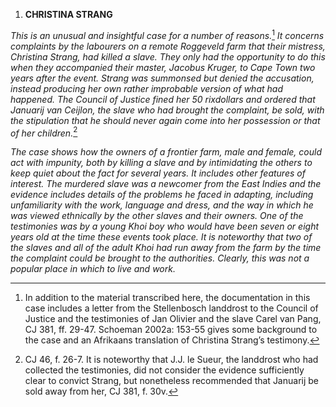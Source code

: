 1.  **CHRISTINA STRANG**

*This is an unusual and insightful case for a number of reasons.*[^1]
*It concerns complaints by the labourers on a remote Roggeveld farm that
their mistress, Christina Strang, had killed a slave. They only had the
opportunity to do this when they accompanied their master, Jacobus
Kruger, to Cape Town two years after the event. Strang was summonsed but
denied the accusation, instead producing her own rather improbable
version of what had happened. The Council of Justice fined her 50
rixdollars and ordered that Januarij van Ceijlon, the slave who had
brought the complaint, be sold, with the stipulation that he should
never again come into her possession or that of her children.*[^2]

*The case shows how the owners of a frontier farm, male and female,
could act with impunity, both by killing a slave and by intimidating the
others to keep quiet about the fact for several years. It includes other
features of interest. The murdered slave was a newcomer from the East
Indies and the evidence includes details of the problems he faced in
adapting, including unfamiliarity with the work, language and dress, and
the way in which he was viewed ethnically by the other slaves and their
owners. One of the testimonies was by a young Khoi boy who would have
been seven or eight years old at the time these events took place. It is
noteworthy that two of the slaves and all of the adult Khoi had run away
from the farm by the time the complaint could be brought to the
authorities. Clearly, this was not a popular place in which to live and
work.*

[^1]: In addition to the material transcribed here, the documentation in
    this case includes a letter from the Stellenbosch landdrost to the
    Council of Justice and the testimonies of Jan Olivier and the slave
    Carel van Pang, CJ 381, ff. 29-47. Schoeman 2002a: 153-55 gives some
    background to the case and an Afrikaans translation of Christina
    Strang’s testimony.

[^2]: CJ 46, f. 26-7. It is noteworthy that J.J. le Sueur, the landdrost
    who had collected the testimonies, did not consider the evidence
    sufficiently clear to convict Strang, but nonetheless recommended
    that Januarij be sold away from her, CJ 381, f. 30v.
